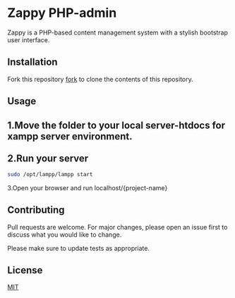 # Zappy PHP-admin

Zappy is a PHP-based content management system with a stylish bootstrap user interface.

## Installation

Fork this repository [fork](https://github.com/vic-mwenda/PHP-admin-dashboard.git) to clone the contents of this repository.

## Usage
1.Move the folder to your local server-htdocs for xampp server environment.
<br><br>
2.Run your server
  ---
```bash
sudo /opt/lampp/lampp start
```
3.Open your browser and run localhost/{project-name}

## Contributing
Pull requests are welcome. For major changes, please open an issue first to discuss what you would like to change.

Please make sure to update tests as appropriate.

## License
[MIT](https://choosealicense.com/licenses/mit/)
